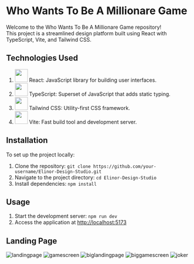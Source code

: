# Who Wants To Be A Millionare Game

Welcome to the Who Wants To Be A Millionare Game repository! <br/> This project is a streamlined design platform built using React with TypeScript, Vite, and Tailwind CSS.

## Technologies Used

1. <img height="35" src="https://user-images.githubusercontent.com/25181517/183897015-94a058a6-b86e-4e42-a37f-bf92061753e5.png"> React: JavaScript library for building user interfaces. <br/>
2. <img height="35" src="https://user-images.githubusercontent.com/25181517/183890598-19a0ac2d-e88a-4005-a8df-1ee36782fde1.png"> TypeScript: Superset of JavaScript that adds static typing. <br/>
3. <img height="35" src="https://user-images.githubusercontent.com/25181517/202896760-337261ed-ee92-4979-84c4-d4b829c7355d.png"> Tailwind CSS: Utility-first CSS framework. <br/>
4. <img height="35" src="https://github.com/marwin1991/profile-technology-icons/assets/62091613/b40892ef-efb8-4b0e-a6b5-d1cfc2f3fc35">  Vite: Fast build tool and development server. <br/>


## Installation

To set up the project locally:
1. Clone the repository: `git clone https://github.com/your-username/Elinor-Design-Studio.git`
2. Navigate to the project directory: `cd Elinor-Design-Studio`
3. Install dependencies: `npm install`

## Usage

1. Start the development server: `npm run dev`
2. Access the application at [http://localhost:5173](http://localhost:5173)

## Landing Page

![landingpage](https://i.imgur.com/J5FLebv.png)
![gamescreen](https://i.imgur.com/cfY3jiC.png)
![biglandingpage](https://i.imgur.com/zmZT2wc.png)
![biggamescreen](https://i.imgur.com/LPF5OL7.png)
![joker](https://i.imgur.com/wdT3JaI.png)
